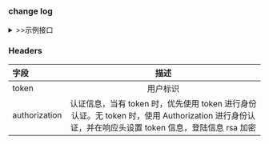 # ### 

### change log
<details>
<summary>>>示例接口</summary>

|序号|变更内容|变更者|
|:--|:--|:--|
|1|<a href='#api-auth-authLogin'>用户登录</a><p>新增</p>|施雨强|
</details>

### Headers

|字段|描述|
|:--|:--:|
|token|用户标识|
|authorization|认证信息，当有 token 时，优先使用 token 进行身份认证。无 token 时，使用 Authorization 进行身份认证，并在响应头设置 token 信息，登陆信息 rsa 加密|
